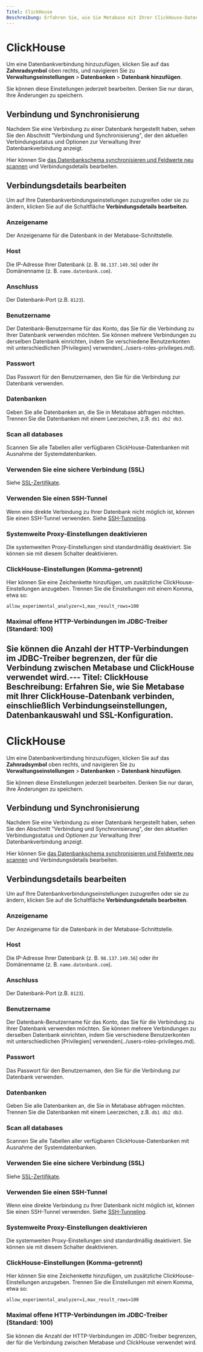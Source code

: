 ```yaml
---
Titel: ClickHouse
Beschreibung: Erfahren Sie, wie Sie Metabase mit Ihrer ClickHouse-Datenbank verbinden, einschließlich Verbindungseinstellungen, Datenbankauswahl und SSL-Konfiguration.
---
```



# ClickHouse


Um eine Datenbankverbindung hinzuzufügen, klicken Sie auf das **Zahnradsymbol** oben rechts, und navigieren Sie zu **Verwaltungseinstellungen** > **Datenbanken** > **Datenbank hinzufügen**.


Sie können diese Einstellungen jederzeit bearbeiten. Denken Sie nur daran, Ihre Änderungen zu speichern.


## Verbindung und Synchronisierung


Nachdem Sie eine Verbindung zu einer Datenbank hergestellt haben, sehen Sie den Abschnitt "Verbindung und Synchronisierung", der den aktuellen Verbindungsstatus und Optionen zur Verwaltung Ihrer Datenbankverbindung anzeigt.


Hier können Sie [das Datenbankschema synchronisieren und Feldwerte neu scannen](../sync-scan.md) und Verbindungsdetails bearbeiten.


## Verbindungsdetails bearbeiten


Um auf Ihre Datenbankverbindungseinstellungen zuzugreifen oder sie zu ändern, klicken Sie auf die Schaltfläche **Verbindungsdetails bearbeiten**.


### Anzeigename


Der Anzeigename für die Datenbank in der Metabase-Schnittstelle.


### Host


Die IP-Adresse Ihrer Datenbank (z. B. `98.137.149.56`) oder ihr Domänenname (z. B. `name.datenbank.com`).


### Anschluss


Der Datenbank-Port (z.B. `8123`).


### Benutzername


Der Datenbank-Benutzername für das Konto, das Sie für die Verbindung zu Ihrer Datenbank verwenden möchten. Sie können mehrere Verbindungen zu derselben Datenbank einrichten, indem Sie verschiedene Benutzerkonten mit unterschiedlichen [Privilegien] verwenden(../users-roles-privileges.md).


### Passwort


Das Passwort für den Benutzernamen, den Sie für die Verbindung zur Datenbank verwenden.


### Datenbanken


Geben Sie alle Datenbanken an, die Sie in Metabase abfragen möchten. Trennen Sie die Datenbanken mit einem Leerzeichen, z.B. `db1 db2 db3`.


### Scan all databases


Scannen Sie alle Tabellen aller verfügbaren ClickHouse-Datenbanken mit Ausnahme der Systemdatenbanken.


### Verwenden Sie eine sichere Verbindung (SSL)


Siehe [SSL-Zertifikate](../ssl-certificates.md).


### Verwenden Sie einen SSH-Tunnel


Wenn eine direkte Verbindung zu Ihrer Datenbank nicht möglich ist, können Sie einen SSH-Tunnel verwenden. Siehe [SSH-Tunneling](../ssh-tunnel.md).


### Systemweite Proxy-Einstellungen deaktivieren


Die systemweiten Proxy-Einstellungen sind standardmäßig deaktiviert. Sie können sie mit diesem Schalter deaktivieren.


### ClickHouse-Einstellungen (Komma-getrennt)


Hier können Sie eine Zeichenkette hinzufügen, um zusätzliche ClickHouse-Einstellungen anzugeben. Trennen Sie die Einstellungen mit einem Komma, etwa so:


```
allow_experimental_analyzer=1,max_result_rows=100
```


### Maximal offene HTTP-Verbindungen im JDBC-Treiber (Standard: 100)


Sie können die Anzahl der HTTP-Verbindungen im JDBC-Treiber begrenzen, der für die Verbindung zwischen Metabase und ClickHouse verwendet wird.---
Titel: ClickHouse
Beschreibung: Erfahren Sie, wie Sie Metabase mit Ihrer ClickHouse-Datenbank verbinden, einschließlich Verbindungseinstellungen, Datenbankauswahl und SSL-Konfiguration.
---

# ClickHouse

Um eine Datenbankverbindung hinzuzufügen, klicken Sie auf das **Zahnradsymbol** oben rechts, und navigieren Sie zu **Verwaltungseinstellungen** > **Datenbanken** > **Datenbank hinzufügen**.

Sie können diese Einstellungen jederzeit bearbeiten. Denken Sie nur daran, Ihre Änderungen zu speichern.

## Verbindung und Synchronisierung

Nachdem Sie eine Verbindung zu einer Datenbank hergestellt haben, sehen Sie den Abschnitt "Verbindung und Synchronisierung", der den aktuellen Verbindungsstatus und Optionen zur Verwaltung Ihrer Datenbankverbindung anzeigt.

Hier können Sie [das Datenbankschema synchronisieren und Feldwerte neu scannen](../sync-scan.md) und Verbindungsdetails bearbeiten.

## Verbindungsdetails bearbeiten

Um auf Ihre Datenbankverbindungseinstellungen zuzugreifen oder sie zu ändern, klicken Sie auf die Schaltfläche **Verbindungsdetails bearbeiten**.

### Anzeigename

Der Anzeigename für die Datenbank in der Metabase-Schnittstelle.

### Host

Die IP-Adresse Ihrer Datenbank (z. B. `98.137.149.56`) oder ihr Domänenname (z. B. `name.datenbank.com`).

### Anschluss

Der Datenbank-Port (z.B. `8123`).

### Benutzername

Der Datenbank-Benutzername für das Konto, das Sie für die Verbindung zu Ihrer Datenbank verwenden möchten. Sie können mehrere Verbindungen zu derselben Datenbank einrichten, indem Sie verschiedene Benutzerkonten mit unterschiedlichen [Privilegien] verwenden(../users-roles-privileges.md).

### Passwort

Das Passwort für den Benutzernamen, den Sie für die Verbindung zur Datenbank verwenden.

### Datenbanken

Geben Sie alle Datenbanken an, die Sie in Metabase abfragen möchten. Trennen Sie die Datenbanken mit einem Leerzeichen, z.B. `db1 db2 db3`.

### Scan all databases

Scannen Sie alle Tabellen aller verfügbaren ClickHouse-Datenbanken mit Ausnahme der Systemdatenbanken.

### Verwenden Sie eine sichere Verbindung (SSL)

Siehe [SSL-Zertifikate](../ssl-certificates.md).

### Verwenden Sie einen SSH-Tunnel

Wenn eine direkte Verbindung zu Ihrer Datenbank nicht möglich ist, können Sie einen SSH-Tunnel verwenden. Siehe [SSH-Tunneling](../ssh-tunnel.md).

### Systemweite Proxy-Einstellungen deaktivieren

Die systemweiten Proxy-Einstellungen sind standardmäßig deaktiviert. Sie können sie mit diesem Schalter deaktivieren.

### ClickHouse-Einstellungen (Komma-getrennt)

Hier können Sie eine Zeichenkette hinzufügen, um zusätzliche ClickHouse-Einstellungen anzugeben. Trennen Sie die Einstellungen mit einem Komma, etwa so:

```
allow_experimental_analyzer=1,max_result_rows=100
```

### Maximal offene HTTP-Verbindungen im JDBC-Treiber (Standard: 100)

Sie können die Anzahl der HTTP-Verbindungen im JDBC-Treiber begrenzen, der für die Verbindung zwischen Metabase und ClickHouse verwendet wird.

